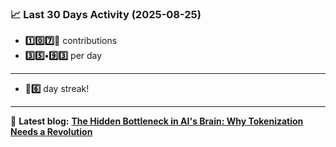 <!--START_STATS-->
### 📈 Last 30 Days Activity (2025-08-25)  
- **1️⃣0️⃣7️⃣🎱** contributions  
- **3️⃣5️⃣•9️⃣3️⃣** per day
---
- **🎱6️⃣** day streak!
---
📝 **Latest blog:** [**The Hidden Bottleneck in AI's Brain: Why Tokenization Needs a Revolution**](https://andriak.com/blog/tokenization-revolution)
<!--END_STATS-->
